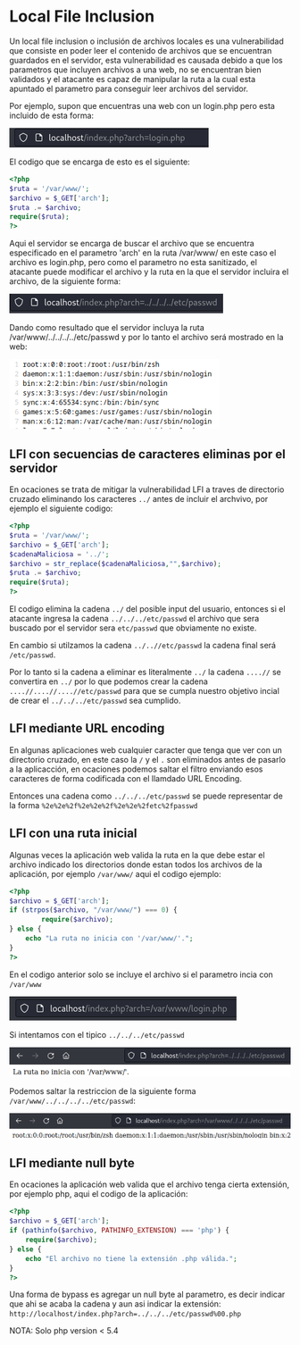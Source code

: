 # Local File Inclusion
Un local file inclusion o inclusión de archivos locales es una vulnerabilidad que consiste en poder leer el contenido de archivos que se encuentran guardados en el servidor, esta vulnerabilidad es
causada debido a que los parametros que incluyen archivos a una web, no se encuentran bien validados y el atacante es capaz de manipular la ruta a la cual esta apuntado el 
parametro para conseguir leer archivos del servidor.

Por ejemplo, supon que encuentras una web con un login.php pero esta incluido de esta forma:

![Test](./img/lfi1.png)

El codigo que se encarga de esto es el siguiente:
```php
<?php
$ruta = '/var/www/';
$archivo = $_GET['arch'];
$ruta .= $archivo;
require($ruta);
?>
```
Aqui el servidor se encarga de buscar el archivo que se encuentra especificado en el parametro 'arch' en la ruta /var/www/ en este caso el archivo es login.php, pero como el parametro no esta sanitizado, el atacante puede modificar el archivo y la ruta en la que el servidor incluira el archivo, de la siguiente forma:

![Test](./img/lfi2.png)

Dando como resultado que el servidor incluya la ruta /var/www/../../../../etc/passwd y por lo tanto el archivo será mostrado en la web:

![Test](./img/lf3.png)

## LFI con secuencias de caracteres eliminas por el servidor

En ocaciones se trata de mitigar la vulnerabilidad LFI a traves de directorio cruzado eliminando los caracteres `../` antes de incluir el archvivo,
por ejemplo el siguiente codigo:
```php
<?php
$ruta = '/var/www/';
$archivo = $_GET['arch'];
$cadenaMaliciosa = '../'; 
$archivo = str_replace($cadenaMaliciosa,"",$archivo);
$ruta .= $archivo;
require($ruta);
?>
```
El codigo elimina la cadena `../` del posible input del usuario, entonces si el atacante ingresa la cadena `../../../etc/passwd` el 
archivo que sera buscado por el servidor sera `etc/passwd` que obviamente no existe.

En cambio si utilzamos la cadena `../..//etc/passwd` la cadena final será `/etc/passwd`.

Por lo tanto si la cadena a eliminar es literalmente `../` la cadena `....//` se convertira en `../` por lo que podemos crear la cadena `....//....//....//etc/passwd` para que se cumpla nuestro objetivo incial de crear el `../../../etc/passwd` sea cumplido.

## LFI mediante URL encoding
En algunas aplicaciones web cualquier caracter que tenga que ver con un directorio cruzado, en este caso la `/` y el `.` son eliminados antes de pasarlo a la aplicacción, en ocaciones podemos saltar el filtro enviando esos caracteres de forma codificada con el llamdado URL Encoding.

Entonces una cadena como `../../../etc/passwd` se puede representar de la forma `%2e%2e%2f%2e%2e%2f%2e%2e%2fetc%2fpasswd`

## LFI con una ruta inicial
Algunas veces la aplicación web valida la ruta en la que debe estar el archivo indicado los directorios donde estan todos los archivos de la aplicación, por ejemplo `/var/www/` aqui el codigo ejemplo:
``` php
<?php
$archivo = $_GET['arch'];
if (strpos($archivo, "/var/www/") === 0) {
        require($archivo);
} else {
    echo "La ruta no inicia con '/var/www/'.";
}
?>
```
En el codigo anterior solo se incluye el archivo si el parametro incia con `/var/www`

![Test](./img/lf4.png)

Si intentamos con el tipico `../../../etc/passwd`

![Test](./img/lfi5.png)

Podemos saltar la restriccion de la siguiente forma `/var/www/../../../../etc/passwd`: 

![Test](./img/lfi6.png)

##  LFI mediante null byte
En ocaciones la aplicación web valida que el archivo tenga cierta extensión, por ejemplo php, aqui el codigo de la aplicación:
```php
<?php
$archivo = $_GET['arch'];
if (pathinfo($archivo, PATHINFO_EXTENSION) === 'php') {
    require($archivo);
} else {
    echo "El archivo no tiene la extensión .php válida.";
}
?>
```
Una forma de bypass es agregar un null byte al parametro, es decir indicar que ahi se acaba la cadena y aun asi indicar la extensión:
`http://localhost/index.php?arch=../../../etc/passwd%00.php`

NOTA: Solo php version < 5.4
